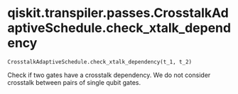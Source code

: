 # qiskit.transpiler.passes.CrosstalkAdaptiveSchedule.check\_xtalk\_dependency

`CrosstalkAdaptiveSchedule.check_xtalk_dependency(t_1, t_2)`

Check if two gates have a crosstalk dependency. We do not consider crosstalk between pairs of single qubit gates.
